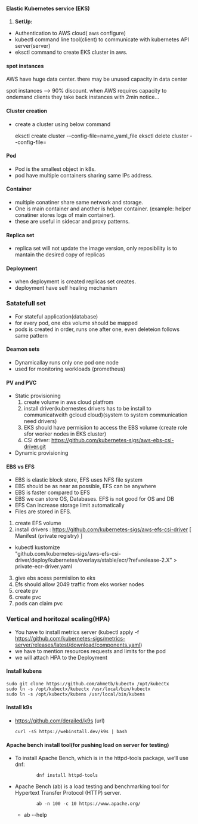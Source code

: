 #### Elastic Kubernetes service (EKS)

1. **SetUp:** 
  - Authentication to AWS cloud( aws configure)
  - kubectl command line tool(client) to communicate with kubernetes API server(server)
  - eksctl command to create EKS cluster in aws.
  
#### spot instances
AWS have huge data center. there may be unused capacity in data center

spot instances --> 90% discount. when AWS requires capacity to ondemand clients they take back instances with 2min notice...

#### Cluster creation 
- create a cluster using below command 
 
    eksctl create cluster --config-file=name_yaml_file 
    eksctl delete cluster --config-file=
#### Pod
- Pod is the smallest object in k8s.
- pod have multiple containers sharing same IPs address.


#### Container
- multiple conatiner share same network and storage.
- One is main container and another is helper container. (example: helper conatiner stores logs of main container).
- these are useful in sidecar and proxy patterns.

#### Replica set 
- replica set will not update the image version, only reposibility is to mantain  the desired copy of replicas 

#### Deployment 
- when deployment is created replicas set creates.
- deployment have self  healing mechanism

### Satatefull set 
- For stateful application(database)
- for every pod, one ebs volume should be mapped
- pods is created in order, runs one after one, even deleteion follows same pattern

#### Deamon sets
- Dynamicallay runs only one pod one node
- used for monitoring workloads (prometheus)
#### PV and PVC
- Static provisioning
  1. create volume in aws cloud platfrom
  2. install driver(kubernestes drivers has to be install to communicatweith gcloud cloud)(system to system communication need drivers)
  3. EKS should have permisiion to access the EBS volume (create role sfor worker nodes in EKS cluster)
  4. CSI driver: https://github.com/kubernetes-sigs/aws-ebs-csi-driver.git
- Dynamic provisioning 

#### EBS vs EFS 
- EBS is elastic block store, EFS uses NFS file system
- EBS should be as near as possible, EFS can be anywhere
- EBS is faster compared to EFS
- EBS we can store OS, Databases. EFS is not good for OS and DB
- EFS Can increase storage limit automatically
- Files are stored in EFS.

1. create EFS volume
2. install drivers : https://github.com/kubernetes-sigs/aws-efs-csi-driver [ Manifest (private registry) ]
  - kubectl kustomize \
    "github.com/kubernetes-sigs/aws-efs-csi-driver/deploy/kubernetes/overlays/stable/ecr/?ref=release-2.X" > private-ecr-driver.yaml
3. give ebs acess permisiion to eks
4. Efs should allow 2049 traffic from eks worker nodes
5. create pv 
6. create pvc 
7. pods can claim pvc


### Vertical and horitozal scaling(HPA)
- You have to install metrics server (kubectl apply -f https://github.com/kubernetes-sigs/metrics-server/releases/latest/download/components.yaml)
- we have to mention resources requests and limits for the pod
- we will attach HPA to the Deployment
#### Install kubens

    sudo git clone https://github.com/ahmetb/kubectx /opt/kubectx
    sudo ln -s /opt/kubectx/kubectx /usr/local/bin/kubectx
    sudo ln -s /opt/kubectx/kubens /usr/local/bin/kubens
#### Install k9s
- https://github.com/derailed/k9s (url)

      curl -sS https://webinstall.dev/k9s | bash

#### Apache bench install tool(for pushing load on server for testing)
- To install Apache Bench, which is in the httpd-tools package, we’ll use dnf:

              dnf install httpd-tools
- Apache Bench (ab) is a load testing and benchmarking tool for Hypertext Transfer Protocol (HTTP) server.

              ab -n 100 -c 10 https://www.apache.org/        

  - ab --help